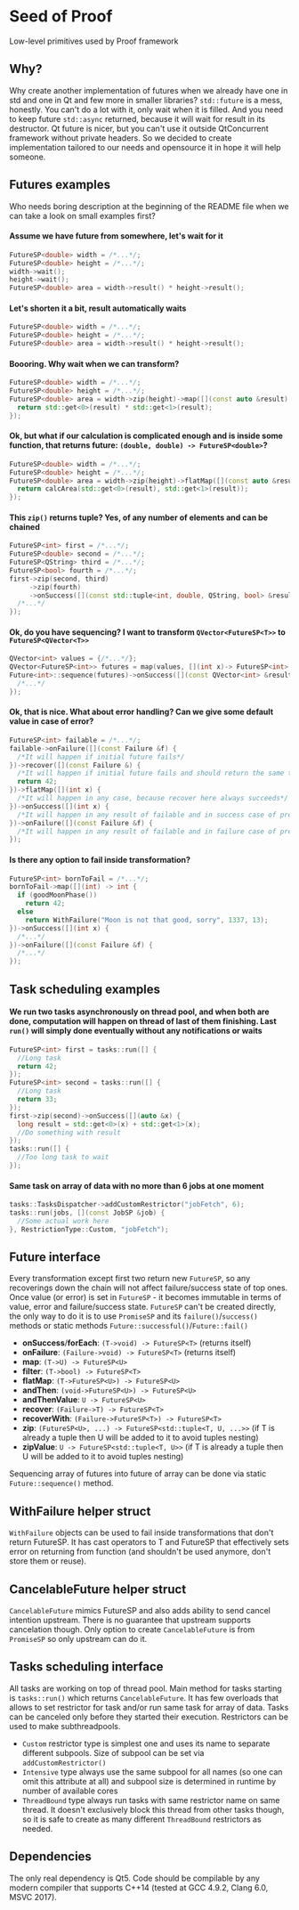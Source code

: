 Seed of Proof
=============
Low-level primitives used by Proof framework

Why?
-----
Why create another implementation of futures when we already have one in std and one in Qt and few more in smaller libraries?
`std::future` is a mess, honestly. You can't do a lot with it, only wait when it is filled. And you need to keep future `std::async` returned, because it will wait for result in its destructor.
Qt future is nicer, but you can't use it outside QtConcurrent framework without private headers.
So we decided to create implementation tailored to our needs and opensource it in hope it will help someone.

Futures examples
----------------
Who needs boring description at the beginning of the README file when we can take a look on small examples first?

#### Assume we have future from somewhere, let's wait for it
```c++
FutureSP<double> width = /*...*/;
FutureSP<double> height = /*...*/;
width->wait();
height->wait();
FutureSP<double> area = width->result() * height->result();
```

#### Let's shorten it a bit, result automatically waits
```c++
FutureSP<double> width = /*...*/;
FutureSP<double> height = /*...*/;
FutureSP<double> area = width->result() * height->result();
```

#### Boooring. Why wait when we can transform?
```c++
FutureSP<double> width = /*...*/;
FutureSP<double> height = /*...*/;
FutureSP<double> area = width->zip(height)->map([](const auto &result) {
  return std::get<0>(result) * std::get<1>(result);
});
```

#### Ok, but what if our calculation is complicated enough and is inside some function, that returns future: `(double, double) -> FutureSP<double>`?
```c++
FutureSP<double> width = /*...*/;
FutureSP<double> height = /*...*/;
FutureSP<double> area = width->zip(height)->flatMap([](const auto &result) {
  return calcArea(std::get<0>(result), std::get<1>(result));
});
```

#### This `zip()` returns tuple? Yes, of any number of elements and can be chained
```c++
FutureSP<int> first = /*...*/;
FutureSP<double> second = /*...*/;
FutureSP<QString> third = /*...*/;
FutureSP<bool> fourth = /*...*/;
first->zip(second, third)
     ->zip(fourth)
     ->onSuccess([](const std::tuple<int, double, QString, bool> &result) {
  /*...*/
});
```

#### Ok, do you have sequencing? I want to transform `QVector<FutureSP<T>>` to `FutureSP<QVector<T>>`
```c++
QVector<int> values = {/*...*/};
QVector<FutureSP<int>> futures = map(values, [](int x)-> FutureSP<int> {/*...*/});
Future<int>::sequence(futures)->onSuccess([](const QVector<int> &result) {
  /*...*/
});
```

#### Ok, that is nice. What about error handling? Can we give some default value in case of error?
```c++
FutureSP<int> failable = /*...*/;
failable->onFailure([](const Failure &f) {
  /*It will happen if initial future fails*/
})->recover([](const Failure &) {
  /*It will happen if initial future fails and should return the same type, i.e. int*/
  return 42;
})->flatMap([](int x) {
  /*It will happen in any case, because recover here always succeeds*/
})->onSuccess([](int x) {
  /*It will happen in any result of failable and in success case of previous flatMap*/
})->onFailure([](const Failure &f) {
  /*It will happen in any result of failable and in failure case of previous flatMap*/
});
```

#### Is there any option to fail inside transformation?
```c++
FutureSP<int> bornToFail = /*...*/;
bornToFail->map([](int) -> int {
  if (goodMoonPhase())
    return 42;
  else
    return WithFailure("Moon is not that good, sorry", 1337, 13);
})->onSuccess([](int x) {
  /*...*/
})->onFailure([](const Failure &f) {
  /*...*/
});
```

Task scheduling examples
------------------------
#### We run two tasks asynchronously on thread pool, and when both are done, computation will happen on thread of last of them finishing. Last `run()` will simply done eventually without any notifications or waits
```c++
FutureSP<int> first = tasks::run([] {
  //Long task
  return 42;
});
FutureSP<int> second = tasks::run([] {
  //Long task
  return 33;
});
first->zip(second)->onSuccess([](auto &x) {
  long result = std::get<0>(x) + std::get<1>(x);
  //Do something with result
});
tasks::run([] {
  //Too long task to wait
});
```

#### Same task on array of data with no more than 6 jobs at one moment
```c++
tasks::TasksDispatcher->addCustomRestrictor("jobFetch", 6);
tasks::run(jobs, [](const JobSP &job) {
  //Some actual work here
}, RestrictionType::Custom, "jobFetch");
```

Future interface
----------------
Every transformation except first two return new `FutureSP`, so any recoverings down the chain will not affect failure/success state of top ones.
Once value (or error) is set in `FutureSP` - it becomes immutable in terms of value, error and failure/success state.
`FutureSP` can't be created directly, the only way to do it is to use `PromiseSP` and its `failure()`/`success()` methods or static methods `Future::successful()`/`Future::fail()`

 * **onSuccess**/**forEach**: `(T->void) -> FutureSP<T>` (returns itself)
 * **onFailure**: `(Failure->void) -> FutureSP<T>` (returns itself)
 * **map**: `(T->U) -> FutureSP<U>`
 * **filter**: `(T->bool) -> FutureSP<T>`
 * **flatMap**: `(T->FutureSP<U>) -> FutureSP<U>`
 * **andThen**: `(void->FutureSP<U>) -> FutureSP<U>`
 * **andThenValue**: `U -> FutureSP<U>`
 * **recover**: `(Failure->T) -> FutureSP<T>`
 * **recoverWith**: `(Failure->FutureSP<T>) -> FutureSP<T>`
 * **zip**: `(FutureSP<U>, ...) -> FutureSP<std::tuple<T, U, ...>>` (if T is already a tuple then U will be added to it to avoid tuples nesting)
 * **zipValue**: `U -> FutureSP<std::tuple<T, U>>` (if T is already a tuple then U will be added to it to avoid tuples nesting)

Sequencing array of futures into future of array can be done via static `Future::sequence()` method.

WithFailure helper struct
-------------------------
`WithFailure` objects can be used to fail inside transformations that don't return FutureSP. It has cast operators to T and FutureSP<T> that effectively sets error on returning from function (and shouldn't be used anymore, don't store them or reuse).

CancelableFuture helper struct
------------------------------
`CancelableFuture` mimics FutureSP and also adds ability to send cancel intention upstream. There is no guarantee that upstream supports cancelation though.
Only option to create `CancelableFuture` is from `PromiseSP` so only upstream can do it.

Tasks scheduling interface
--------------------------
All tasks are working on top of thread pool.
Main method for tasks starting is `tasks::run()` which returns `CancelableFuture`. It has few overloads that allows to set restrictor for task and/or run same task for array of data.
Tasks can be canceled only before they started their execution.
Restrictors can be used to make subthreadpools.

 * `Custom` restrictor type is simplest one and uses its name to separate different subpools. Size of subpool can be set via `addCustomRestrictor()`
 * `Intensive` type always use the same subpool for all names (so one can omit this attribute at all) and subpool size is determined in runtime by number of available cores
 * `ThreadBound` type always run tasks with same restrictor name on same thread. It doesn't exclusively block this thread from other tasks though, so it is safe to create as many different `ThreadBound` restrictors as needed.

Dependencies
------------
The only real dependency is Qt5. Code should be compilable by any modern compiler that supports C++14 (tested at GCC 4.9.2, Clang 6.0, MSVC 2017).

